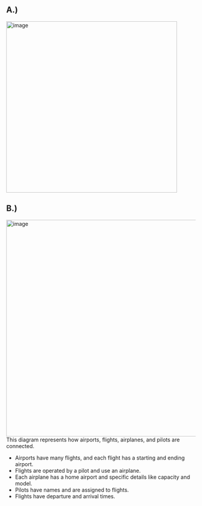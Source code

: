 ## A.) 
<img width="454" alt="image" src="https://github.com/user-attachments/assets/c5cb5604-c5d4-4b82-b9ca-74ccb455027e" />

## B.) 
<img width="574" alt="image" src="https://github.com/user-attachments/assets/aa537274-74b9-4039-87e5-59cbf17596b0" /><br>
This diagram represents how airports, flights, airplanes, and pilots are connected.<br>
- Airports have many flights, and each flight has a starting and ending airport.<br>
- Flights are operated by a pilot and use an airplane.<br>
- Each airplane has a home airport and specific details like capacity and model.<br>
- Pilots have names and are assigned to flights.<br>
- Flights have departure and arrival times.<br>

